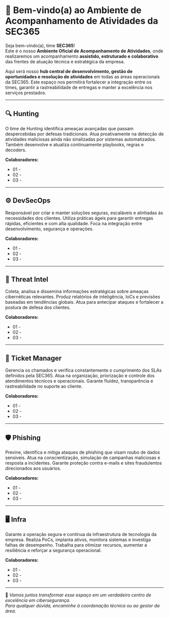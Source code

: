 # 👋 Bem-vindo(a) ao Ambiente de Acompanhamento de Atividades da SEC365

Seja bem-vindo(a), time **SEC365**!  
Este é o nosso **Ambiente Oficial de Acompanhamento de Atividades**, onde realizaremos um acompanhamento **assistido, estruturado e colaborativo** das frentes de atuação técnica e estratégica da empresa.

Aqui será nosso **hub central de desenvolvimento, gestão de oportunidades e resolução de atividades** em todas as áreas operacionais da SEC365. Este espaço nos permitirá fortalecer a integração entre os times, garantir a rastreabilidade de entregas e manter a excelência nos serviços prestados.

---

## 🔍 Hunting  
O time de Hunting identifica ameaças avançadas que passam despercebidas por defesas tradicionais. Atua proativamente na detecção de atividades maliciosas ainda não sinalizadas por sistemas automatizados. Também desenvolve e atualiza continuamente playbooks, regras e decoders.  

**Colaboradores:**  
- 01 -  
- 02 -  
- 03 -

---

## ⚙️ DevSecOps  
Responsável por criar e manter soluções seguras, escaláveis e alinhadas às necessidades dos clientes. Utiliza práticas ágeis para garantir entregas rápidas, eficientes e com alta qualidade. Foca na integração entre desenvolvimento, segurança e operações.  

**Colaboradores:**  
- 01 -  
- 02 -  
- 03 -

---

## 🧠 Threat Intel  
Coleta, analisa e dissemina informações estratégicas sobre ameaças cibernéticas relevantes. Produz relatórios de inteligência, IoCs e previsões baseadas em tendências globais. Atua para antecipar ataques e fortalecer a postura de defesa dos clientes.  

**Colaboradores:**  
- 01 -  
- 02 -  
- 03 -

---

## 🎫 Ticket Manager  
Gerencia os chamados e verifica constantemente o cumprimento dos SLAs definidos pela SEC365. Atua na organização, priorização e controle dos atendimentos técnicos e operacionais. Garante fluidez, transparência e rastreabilidade no suporte ao cliente.  

**Colaboradores:**  
- 01 -  
- 02 -  
- 03 -

---

## 🛡️ Phishing  
Previne, identifica e mitiga ataques de phishing que visam roubo de dados sensíveis. Atua na conscientização, simulação de campanhas maliciosas e resposta a incidentes. Garante proteção contra e-mails e sites fraudulentos direcionados aos usuários.  

**Colaboradores:**  
- 01 -  
- 02 -  
- 03 -

---

## 🖥️ Infra  
Garante a operação segura e contínua da infraestrutura de tecnologia da empresa. Realiza PoCs, implanta ativos, monitora sistemas e investiga falhas de desempenho. Trabalha para otimizar recursos, aumentar a resiliência e reforçar a segurança operacional.  

**Colaboradores:**  
- 01 -  
- 02 -  
- 03 -

---

📌 *Vamos juntos transformar esse espaço em um verdadeiro centro de excelência em cibersegurança.*  
*Para qualquer dúvida, encaminhe à coordenação técnica ou ao gestor da área.*
